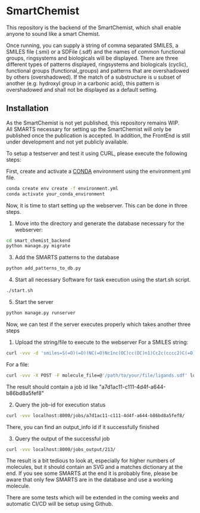 # SmartChemist
This repository is the backend of the SmartChemist, which shall enable anyone to sound like a smart Chemist.

Once running, you can supply a string of comma separated SMILES, a SMILES file (.smi) or a SDFile (.sdf) and the names of common functional groups, ringsystems and biologicals will be displayed.
There are three different types of patterns displayed, ringsystems and biologicals (cyclic), functional groups (functional_groups) and patterns that are overshadowed by others (overshadowed).
If the match of a substructure is u subset of another (e.g. hydroxyl group in a carbonic acid), this pattern is overshadowed and shall not be displayed as a default setting.

## Installation

As the SmartChemist is not yet published, this repository remains WIP.  
All SMARTS necessary for setting up the SmartChemist will only be published once the publication is accepted.
In addition, the FrontEnd is still under development and not yet publicly available. 

To setup a testserver and test it using CURL, please execute the following steps:

First, create and activate a [CONDA](https://docs.conda.io/projects/conda/en/latest/index.html) environment using the environment.yml file.

```bash
conda create env create -f environment.yml
conda activate your_conda_environment
```

Now, it is time to start setting up the webserver. This can be done in three steps. 
1. Move into the directory and generate the database necessary for the webserver:
```bash
cd smart_chemist_backend
python manage.py migrate
```

3. Add the SMARTS patterns to the database
```bash
python add_patterns_to_db.py
```

4. Start all necessary Software for task execution using the start.sh script.
```bash
./start.sh
```

5. Start the server
```bash
python manage.py runserver
```

Now, we can test if the server executes properly which takes another three steps

1. Upload the string/file to execute to the webserver
For a SMILES string:
```bash
curl -vvv -d 'smiles=S(=O)(=O)(NC(=O)Nc1nc(OC)cc(OC)n1)Cc2c(cccc2)C(=O)OC' localhost:8000/api/names
```
For a file:
```bash
curl -vvv -X POST -F molecule_file=@'/path/to/your/file/ligands.sdf' localhost:8000/api/names
```
The result should contain a job id like "a7d1ac11-c111-4d4f-a644-b86bd8a5fef8"

2. Query the job-id for execution status
```bash
curl -vvv localhost:8000/jobs/a7d1ac11-c111-4d4f-a644-b86bd8a5fef8/
```
There, you can find an output_info id if it successfully finished

3. Query the output of the successful job
```bash
curl -vvv localhost:8000/jobs_output/213/
```
The result is a bit tedious to look at, especially for higher numbers of molecules, but it should contain an SVG and a matches dictionary at the end.
If you see some SMARTS at the end it is probably fine, please be aware that only few SMARTS are in the database and use a working molecule.

There are some tests which will be extended in the coming weeks and automatic CI/CD will be setup using Github.